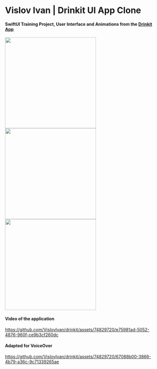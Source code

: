 # Vislov Ivan | Drinkit UI App Clone

#### SwiftUI Training Project, User Interface and Animations from the [Drinkit App](https://apps.apple.com/us/app/drinkit-order-your-coffee/id1495622004)
<img src="https://github.com/VislovIvan/drinkit/assets/74829720/d071b609-3760-4cbc-a862-e060ff5ca34c" width="300">
<img src="https://github.com/VislovIvan/drinkit/assets/74829720/6347817e-c773-4acf-b487-2967c374907c" width="300">
<img src="https://github.com/VislovIvan/drinkit/assets/74829720/dd8f712e-c017-4d07-bf14-752729548c1b" width="300">

#### Video of the application
https://github.com/VislovIvan/drinkit/assets/74829720/e75981ad-5052-4876-960f-ce9b3cf260dc

#### Adapted for VoiceOver
https://github.com/VislovIvan/drinkit/assets/74829720/67088b00-3866-4b79-a36c-9c71339265ae
